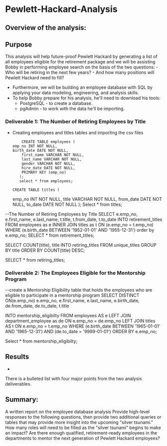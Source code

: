 # Pewlett-Hackard-Analysis
## Overview of the analysis:
## Purpose 
This analysis will help future-proof Pewlett Hackard by generating a list of all employees eligible for the retirement package and we will be assisting Bobby in performing employee search on the basis of the two questions:
    - Who will be retiring in the next few years? 
    - And how many positions will Pewlett Hackard need to fill?
   
- Furthermore, we will be building an employee database with SQL by applying your data modeling, engineering, and analysis skills.
- To help Bobby prepare for his analysis, he'll need to download his tools: 
     - PostgreSQL - to create a database.
     - pgAdmin - to work with the data he'll be importing.

### Deliverable 1: The Number of Retiring Employees by Title
- Creating employees and titles tables and imporitng the csv files 

          CREATE TABLE employees (
	  emp_no INT NOT NULL,
	  birth_date DATE NOT NULL,
          first_name VARCHAR NOT NULL,
          last_name VARCHAR NOT NULL,
          gender VARCHAR NOT NULL,
          hire_date DATE NOT NULL,
          PRIMARY KEY (emp_no)
         );
         select * from employees;

      CREATE TABLE titles (
	 emp_no INT NOT NULL,
     title VARCHAR NOT NULL,
     from_date DATE NOT NULL,
     to_date DATE NOT NULL
);
Select * from titles;

--The Number of Retiring Employees by Title
SELECT e.emp_no,
       e.first_name,
       e.last_name,
       t.title,
       t.from_date,
       t.to_date
INTO retirement_titles
FROM employees as e
INNER JOIN titles as t
ON (e.emp_no = t.emp_no)
WHERE (e.birth_date BETWEEN '1952-01-01' AND '1955-12-31')
order by e.emp_no;
SELECT * from retirement_titles;

SELECT COUNT(title), title
INTO retiring_titles
FROM unique_titles
GROUP BY title
ORDER BY COUNT(title) DESC;

SELECT * from retiring_titles;

### Deliverable 2: The Employees Eligible for the Mentorship Program

--create a Mentorship Eligibility table that holds the employees who are eligible to participate in a mentorship program
SELECT DISTINCT ON(e.emp_no) e.emp_no,
       e.first_name,
	   e.last_name, 
	   e.birth_date,
	   de.from_date,
	   de.to_date,
	   t.title
	   
INTO mentorship_eligibilty
FROM employees AS e
LEFT JOIN department_employee as de
ON e.emp_no = de.emp_no
LEFT JOIN titles AS t
ON e.emp_no = t.emp_no
WHERE (e.birth_date BETWEEN '1965-01-01' AND '1965-12-31')
AND (de.to_date = '9999-01-01')
ORDER BY e.emp_no;

Select * from mentorship_eligibilty;

## Results
- 
There is a bulleted list with four major points from the two analysis deliverables. 

## Summary:

A written report on the employee database analysis
Provide high-level responses to the following questions, then provide two additional queries or tables that may provide more insight into the upcoming "silver tsunami."
How many roles will need to be filled as the "silver tsunami" begins to make an impact?
Are there enough qualified, retirement-ready employees in the departments to mentor the next generation of Pewlett Hackard employees?
